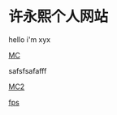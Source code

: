 # 许永熙个人网站

hello i'm xyx

[MC](https://github.com/xyx2014/xyx2014.github.io/raw/refs/heads/main/MC.exe)


safsfsafafff


[MC2](https://github.com/xyx2014/xyx2014.github.io/raw/refs/heads/main/MC.exe)



[fps](https://github.com/xyx2014/xyx2014.github.io/raw/refs/heads/main/MC.exe)

